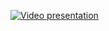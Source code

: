 [![Video presentation](http://img.youtube.com/vi/AX2vYAIb6KQ/0.jpg)](https://www.youtube.com/watch?v=AX2vYAIb6KQ "Click to see this video")
